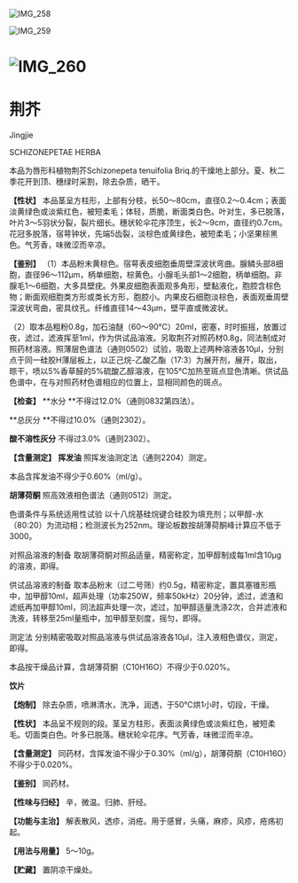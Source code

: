 ![IMG_258](/medicine-image/jing-jie/1.png)

![IMG_259](/medicine-image/jing-jie/2.png)

# ![IMG_260](/medicine-image/jing-jie/3.png)

# ****荆芥****

Jingjie

SCHIZONEPETAE HERBA

本品为唇形科植物荆芥Schizonepeta tenuifolia Briq.的干燥地上部分。夏、秋二季花开到顶、穗绿时采割，除去杂质，晒干。

**【性状】** 本品茎呈方柱形，上部有分枝，长50～80cm，直径0.2～0.4cm；表面淡黄绿色或淡紫红色，被短柔毛；体轻，质脆，断面类白色。叶对生，多已脱落，叶片3～5羽状分裂，裂片细长。穗状轮伞花序顶生，长2～9cm，直径约0.7cm。花冠多脱落，宿萼钟状，先端5齿裂，淡棕色或黄绿色，被短柔毛；小坚果棕黑色。气芳香，味微涩而辛凉。

**【鉴别】** （1）本品粉末黄棕色。宿萼表皮细胞垂周壁深波状弯曲。腺鳞头部8细胞，直径96～112μm，柄单细胞，棕黄色。小腺毛头部1～2细胞，柄单细胞。非腺毛1～6细胞，大多具壁疣。外果皮细胞表面观多角形，壁黏液化，胞腔含棕色物；断面观细胞类方形或类长方形，胞腔小。内果皮石细胞淡棕色，表面观垂周壁深波状弯曲，密具纹孔。纤维直径14～43μm，壁平直或微波状。

（2）取本品粗粉0.8g，加石油醚（60～90℃）20ml，密塞，时时振摇，放置过夜，滤过，滤液挥至1ml，作为供试品溶液。另取荆芥对照药材0.8g，同法制成对照药材溶液。照薄层色谱法（通则0502）试验，吸取上述两种溶液各10μl，分别点于同一硅胶H薄层板上，以正己烷-乙酸乙酯（17:3）为展开剂，展开，取出，晾干，喷以5\%香草醛的5\%硫酸乙醇溶液，在105℃加热至斑点显色清晰。供试品色谱中，在与对照药材色谱相应的位置上，显相同颜色的斑点。

**【检查】** **水分 **不得过12.0\%（通则0832第四法）。

**总灰分 **不得过10.0\%（通则2302）。

**酸不溶性灰分** 不得过3.0\%（通则2302）。

**【含量测定】** **挥发油** 照挥发油测定法（通则2204）测定。

本品含挥发油不得少于0.60\%（ml/g）。

**胡薄荷酮** 照高效液相色谱法（通则0512）测定。

色谱条件与系统适用性试验 以十八烷基硅烷键合硅胶为填充剂；以甲醇-水（80:20）为流动相；检测波长为252nm。理论板数按胡薄荷酮峰计算应不低于3000。

对照品溶液的制备 取胡薄荷酮对照品适量，精密称定，加甲醇制成每1ml含10μg的溶液，即得。

供试品溶液的制备 取本品粉末（过二号筛）约0.5g，精密称定，置具塞锥形瓶中，加甲醇10ml，超声处理（功率250W，频率50kHz）20分钟，滤过，滤渣和滤纸再加甲醇10ml，同法超声处理一次，滤过，加甲醇适量洗涤2次，合并滤液和洗液，转移至25ml量瓶中，加甲醇至刻度，摇匀，即得。

测定法 分别精密吸取对照品溶液与供试品溶液各10μl，注入液相色谱仪，测定，即得。

本品按干燥品计算，含胡薄荷酮（C10H16O）不得少于0.020\%。

**饮片**

**【炮制】** 除去杂质，喷淋清水，洗净，润透，于50℃烘1小时，切段，干燥。

**【性状】** 本品呈不规则的段。茎呈方柱形，表面淡黄绿色或淡紫红色，被短柔毛。切面类白色。叶多已脱落。穗状轮伞花序。气芳香，味微涩而辛凉。

**【含量测定】** 同药材，含挥发油不得少于0.30\%（ml/g），胡薄荷酮（C10H16O）不得少于0.020\%。

**【鉴别】** 同药材。

**【性味与归经】** 辛，微温。归肺、肝经。

**【功能与主治】** 解表散风，透疹，消疮。用于感冒，头痛，麻疹，风疹，疮疡初起。

**【用法与用量】** 5～10g。

**【贮藏】** 置阴凉干燥处。